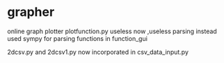 # grapher
online graph plotter
plotfunction.py useless now ,useless parsing instead used sympy for parsing functions in function_gui

2dcsv.py and 2dcsv1.py now incorporated in csv_data_input.py
